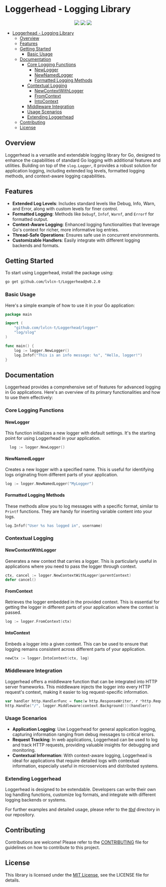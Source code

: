 # Loggerhead - Logging Library<!-- @import "[TOC]" {cmd="toc" depthFrom=1 depthTo=6 orderedList=false} -->

<p align="center">
    <a href="/../../commits/" title="Last Commit"><img src="https://img.shields.io/github/last-commit/lvlcn-t/Loggerhead?style=flat"></a>
    <a href="/../../issues" title="Open Issues"><img src="https://img.shields.io/github/issues/lvlcn-t/Loggerhead?style=flat"></a>
    <a href="/../../pulls" title="Open Pull Requests"><img src="https://img.shields.io/github/issues-pr/lvlcn-t/Loggerhead?style=flat"></a>
</p>

<!-- code_chunk_output -->

- [Loggerhead - Logging Library](#loggerhead---logging-library)
  - [Overview](#overview)
  - [Features](#features)
  - [Getting Started](#getting-started)
    - [Basic Usage](#basic-usage)
  - [Documentation](#documentation)
    - [Core Logging Functions](#core-logging-functions)
      - [NewLogger](#newlogger)
      - [NewNamedLogger](#newnamedlogger)
      - [Formatted Logging Methods](#formatted-logging-methods)
    - [Contextual Logging](#contextual-logging)
      - [NewContextWithLogger](#newcontextwithlogger)
      - [FromContext](#fromcontext)
      - [IntoContext](#intocontext)
    - [Middleware Integration](#middleware-integration)
    - [Usage Scenarios](#usage-scenarios)
    - [Extending Loggerhead](#extending-loggerhead)
  - [Contributing](#contributing)
  - [License](#license)

<!-- /code_chunk_output -->

## Overview

Loggerhead is a versatile and extendable logging library for Go, designed to enhance the capabilities of standard Go logging with additional features and utilities. Building on top of the `slog.Logger`, it provides a robust solution for application logging, including extended log levels, formatted logging methods, and context-aware logging capabilities.

## Features

- **Extended Log Levels**: Includes standard levels like Debug, Info, Warn, and Error, along with custom levels for finer control.
- **Formatted Logging**: Methods like `Debugf`, `Infof`, `Warnf`, and `Errorf` for formatted output.
- **Context-Aware Logging**: Enhanced logging functionalities that leverage Go's context for richer, more informative log entries.
- **Thread-Safe Operations**: Ensures safe use in concurrent environments.
- **Customizable Handlers**: Easily integrate with different logging backends and formats.

## Getting Started

To start using Loggerhead, install the package using:

```bash
go get github.com/lvlcn-t/Loggerhead@v0.2.0
```

### Basic Usage

Here's a simple example of how to use it in your Go application:

```go
package main

import (
    "github.com/lvlcn-t/Loggerhead/logger"
    "log/slog"
)

func main() {
    log := logger.NewLogger()
    log.Infof("This is an info message: %s", "Hello, logger!")
}
```

## Documentation

Loggerhead provides a comprehensive set of features for advanced logging in Go applications. Here's an overview of its primary functionalities and how to use them effectively:

### Core Logging Functions

#### NewLogger

This function initializes a new logger with default settings. It's the starting point for using Loggerhead in your application. 
```go
  log := logger.NewLogger()
```

#### NewNamedLogger

Creates a new logger with a specified name. This is useful for identifying logs originating from different parts of your application.
```go
log := logger.NewNamedLogger("MyLogger")
```

#### Formatted Logging Methods

These methods allow you to log messages with a specific format, similar to `Printf` functions. They are handy for inserting variable content into your logs.
```go
log.Infof("User %s has logged in", username)
```

### Contextual Logging

#### NewContextWithLogger

Generates a new context that carries a logger. This is particularly useful in applications where you need to pass the logger through context.
```go
ctx, cancel := logger.NewContextWithLogger(parentContext)
defer cancel()
```

#### FromContext

Retrieves the logger embedded in the provided context. This is essential for getting the logger in different parts of your application where the context is passed.
```go
log := logger.FromContext(ctx)
```

#### IntoContext

Embeds a logger into a given context. This can be used to ensure that logging remains consistent across different parts of your application.
```go
newCtx := logger.IntoContext(ctx, log)
```

### Middleware Integration

Loggerhead offers a middleware function that can be integrated into HTTP server frameworks. This middleware injects the logger into every HTTP request's context, making it easier to log request-specific information.
```go
var handler http.HandlerFunc = func(w http.ResponseWriter, r *http.Request) {}
http.Handle("/", logger.Middleware(context.Background())(handler))
```

### Usage Scenarios

- **Application Logging**: Use Loggerhead for general application logging, capturing information ranging from debug messages to critical errors.
- **Request Tracking**: In web applications, Loggerhead can be used to log and track HTTP requests, providing valuable insights for debugging and monitoring.
- **Contextual Information**: With context-aware logging, Loggerhead is ideal for applications that require detailed logs with contextual information, especially useful in microservices and distributed systems.

### Extending Loggerhead

Loggerhead is designed to be extendable. Developers can write their own log handling functions, customize log formats, and integrate with different logging backends or systems.

For further examples and detailed usage, please refer to the [_tbd_](./examples) directory in our repository.

## Contributing

Contributions are welcome! Please refer to the [CONTRIBUTING](#CONTRIBUTING.md) file for guidelines on how to contribute to this project.

## License
This library is licensed under the [MIT License](LICENSE), see the LICENSE file for details.

